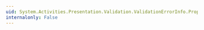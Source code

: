```yaml
---
uid: System.Activities.Presentation.Validation.ValidationErrorInfo.PropertyName
internalonly: False
---
```

